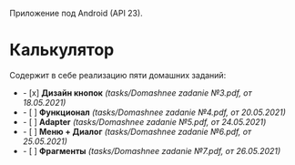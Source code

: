 Приложение под Android (API 23).<br>
<h1>Калькулятор</h1>
Содержит в себе реализацию пяти домашних заданий:<br>
<ul>
<li>- [x] <b>Дизайн кнопок</b> <i>(tasks/Domashnee zadanie №3.pdf, от 18.05.2021)</i></li>
<li>- [ ] <b>Функционал</b> <i>(tasks/Domashnee zadanie №4.pdf, от 20.05.2021)</i></li>
<li>- [ ] <b>Adapter</b> <i>(tasks/Domashnee zadanie №5.pdf, от 24.05.2021)</i></li>
<li>- [ ] <b>Меню + Диалог</b> <i>(tasks/Domashnee zadanie №6.pdf, от 25.05.2021)</i></li>
<li>- [ ] <b>Фрагменты</b> <i>(tasks/Domashnee zadanie №7.pdf, от 26.05.2021)</i></li>
</ul>

